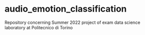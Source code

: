 # audio_emotion_classification
Repository concerning Summer 2022 project of exam data science laboratory at Politecnico di Torino
